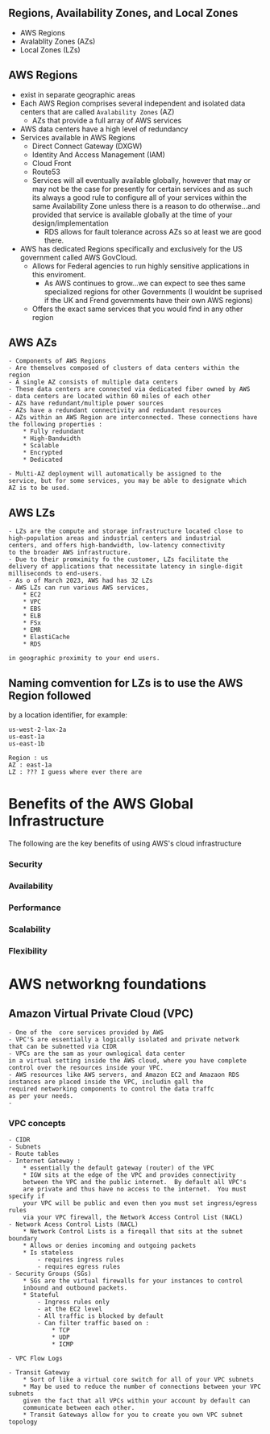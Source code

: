 


## Regions, Availability Zones, and Local Zones 



- AWS Regions
- Avalablity Zones (AZs)
- Local Zones (LZs)


## AWS Regions 
- exist in separate geographic areas
- Each AWS Region comprises several independent and isolated data centers that
are called `Avalability Zones` (AZ) 
    * AZs that provide a full array of AWS services
- AWS data centers have a high level of redundancy
- Services available in AWS Regions
    * Direct Connect Gateway (DXGW)
    * Identity And Access Management (IAM)
    * Cloud Front 
    * Route53
    * Services will all eventually available globally, however
    that may or may not be the case for presently for certain 
    services and as such its always a good rule to configure all of your 
    services within the same Availability Zone unless there is a reason 
    to do otherwise...and provided that service is available globally at the time 
    of your design/implementation
        - RDS allows for fault tolerance across AZs so at least we are good
        there.
- AWS has dedicated Regions specifically and exclusively for the US government
called AWS GovCloud.
    * Allows for Federal agencies to run highly sensitive applications
    in this enviroment.
        - As AWS continues to grow...we can expect to see thes same specialized
        regions for other Governments (I wouldnt be suprised if the UK and Frend
        governments have their own AWS regions)
    * Offers the exact same services that you would find in any other region





## AWS AZs 
    - Components of AWS Regions
    - Are themselves composed of clusters of data centers within the region
    - A single AZ consists of multiple data centers 
    - These data centers are connected via dedicated fiber owned by AWS
    - data centers are located within 60 miles of each other
    - AZs have redundant/multiple power sources
    - AZs have a redundant connectivity and redundant resources
    - AZs within an AWS Region are interconnected. These connections have
    the following properties :
        * Fully redundant
        * High-Bandwidth
        * Scalable
        * Encrypted 
        * Dedicated

    - Multi-AZ deployment will automatically be assigned to the 
    service, but for some services, you may be able to designate which
    AZ is to be used.

## AWS LZs
    - LZs are the compute and storage infrastructure located close to 
    high-population areas and industrial centers and industrial
    centers, and offers high-bandwidth, low-latency connectivity
    to the broader AWS infrastructure.
    - Due to their promximity fo the customer, LZs facilitate the 
    delivery of applications that necessitate latency in single-digit
    milliseconds to end-users.
    - As o of March 2023, AWS had has 32 LZs 
    - AWS LZs can run various AWS services, 
        * EC2
        * VPC
        * EBS
        * ELB
        * FSx
        * EMR
        * ElastiCache
        * RDS

    in geographic proximity to your end users.


## Naming comvention for LZs is to use the AWS Region followed
by a location identifier, for example:

    us-west-2-lax-2a
    us-east-1a
    us-east-1b

    Region : us
    AZ : east-1a
    LZ : ??? I guess where ever there are 

# Benefits of the AWS Global Infrastructure

The following are the key benefits of using AWS's cloud
infrastructure

### Security 
### Availability
### Performance
### Scalability
### Flexibility






# AWS networkng foundations 


## Amazon Virtual Private Cloud (VPC)
    - One of the  core services provided by AWS
    - VPC'S are essentially a logically isolated and private network
    that can be subnetted via CIDR
    - VPCs are the sam as your ownlogical data center
    in a virtual setting inside the AWS cloud, where you have complete
    control over the resources inside your VPC.
    - AWS resources like AWS servers, and Amazon EC2 and Amazaon RDS
    instances are placed inside the VPC, includin gall the 
    required networking components to control the data traffc 
    as per your needs.
    -


### VPC concepts

    - CIDR 
    - Subnets
    - Route tables
    - Internet Gateway :
        * essentially the default gateway (router) of the VPC
        * IGW sits at the edge of the VPC and provides connectivity
        between the VPC and the public internet.  By default all VPC's
        are private and thus have no access to the internet.  You must specify if
        your VPC will be public and even then you must set ingress/egress rules
        via your VPC firewall, the Network Access Control List (NACL)
    - Network Acess Control Lists (NACL)
        * Network Control Lists is a fireqall that sits at the subnet boundary
        * Allows or denies incoming and outgoing packets
        * Is stateless
            - requires ingress rules
            - requires egress rules
    - Security Groups (SGs)
        * SGs are the virtual firewalls for your instances to control
        inbound and outbound packets.
        * Stateful
            - Ingress rules only
            - at the EC2 level
            - All traffic is blocked by default
            - Can filter traffic based on :
                * TCP
                * UDP
                * ICMP

    - VPC Flow Logs

    - Transit Gateway
        * Sort of like a virtual core switch for all of your VPC subnets
        * May be used to reduce the number of connections between your VPC subnets
        given the fact that all VPCs within your account by default can 
        communicate between each other.
        * Transit Gateways allow for you to create you own VPC subnet topology









    



